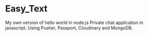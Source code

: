 # Easy_Text
My own version of hello world in node.js
Private chat application in javascript.  Using Pusher, Passport, Cloudinary and MongoDB.
